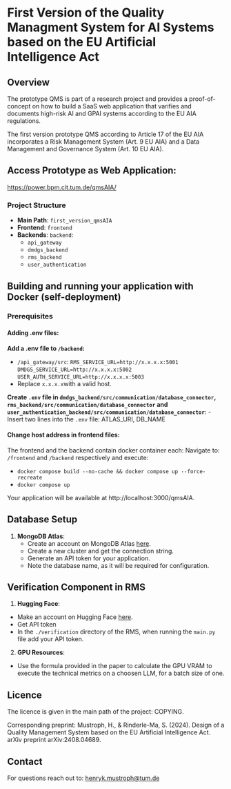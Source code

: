 # First Version of the Quality Managment System for AI Systems based on the EU Artificial Intelligence Act

## Overview

The prototype QMS is part of a research project and provides a proof-of-concept on how to build a SaaS web application that varifies and documents high-risk AI and GPAI systems according to the EU AIA regulations.

The first version prototype QMS according to Article 17 of the EU AIA incorporates a Risk Management System (Art. 9 EU AIA) and a Data Management and Governance System (Art. 10 EU AIA).

## Access Prototype as Web Application:

https://power.bpm.cit.tum.de/qmsAIA/

### Project Structure

- **Main Path**: `first_version_qmsAIA`
- **Frontend**: `frontend`
- **Backends**: `backend`:
  - `api_gateway`
  - `dmdgs_backend`
  - `rms_backend`
  - `user_authentication`

## Building and running your application with Docker (self-deployment)

### Prerequisites

#### Adding .env files:

**Add a .env file to `/backend`:**
  - `/api_gateway/src`: 
    `RMS_SERVICE_URL=http://x.x.x.x:5001`
    `DMDGS_SERVICE_URL=http://x.x.x.x:5002`
    `USER_AUTH_SERVICE_URL=http://x.x.x.x:5003`
  - Replace `x.x.x.x`with a valid host.

**Create `.env` file in  `dmdgs_backend/src/communication/database_connector`, `rms_backend/src/communication/database_connector` and `user_authentication_backend/src/communication/database_connector`**:
    - Insert two lines into the `.env` file: ATLAS_URI, DB_NAME

#### Change host address in frontend files:

The frontend and the backend contain docker container each:
Navigate to: `/frontend` and `/backend` respectively and execute: 
  - `docker compose build --no-cache && docker compose up --force-recreate`
  - `docker compose up`

Your application will be available at http://localhost:3000/qmsAIA.

## Database Setup

1. **MongoDB Atlas**:
   - Create an account on MongoDB Atlas [here](https://www.mongodb.com/cloud/atlas).
   - Create a new cluster and get the connection string.
   - Generate an API token for your application.
   - Note the database name, as it will be required for configuration.

## Verification Component in RMS

1. **Hugging Face**:
  - Make an account on Hugging Face [here](https://huggingface.co/settings/tokens).
  - Get API token
  - In the `./verification` directory of the RMS, when running the `main.py` file add your API token.
2. **GPU Resources**:
  - Use the formula provided in the paper to calculate the GPU VRAM to execute the technical metrics on a choosen LLM, for a batch size of one.
  
## Licence
The licence is given in the main path of the project: COPYING. 

Corresponding preprint:
Mustroph, H., & Rinderle-Ma, S. (2024). Design of a Quality Management System based on the EU Artificial Intelligence Act. arXiv preprint arXiv:2408.04689.

## Contact

For questions reach out to: henryk.mustroph@tum.de